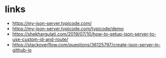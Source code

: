 # links
- https://my-json-server.typicode.com/
- https://my-json-server.typicode.com/typicode/demo
- https://shekhargulati.com/2019/07/10/how-to-setup-json-server-to-use-custom-id-and-route/
- https://stackoverflow.com/questions/36125797/create-json-server-in-github-io
